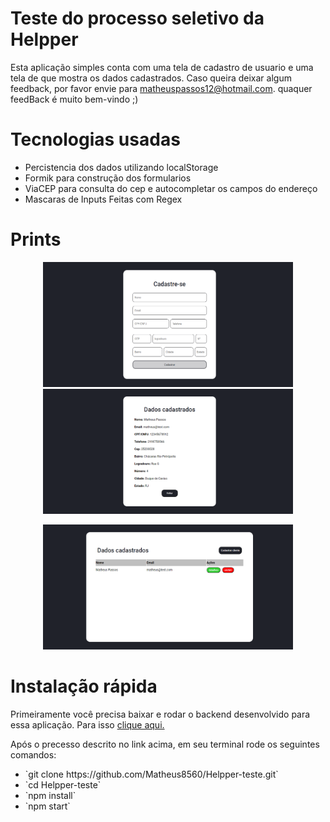 # Teste do processo seletivo da Helpper

Esta aplicação simples conta com uma tela de cadastro de usuario e uma tela de que mostra os dados cadastrados.
Caso queira deixar algum feedback, por favor envie para matheuspassos12@hotmail.com. quaquer feedBack é muito bem-vindo ;)

# Tecnologias usadas

<ul>
    <li>Percistencia dos dados utilizando localStorage</li>
    <li>Formik para construção dos formularios</li>
    <li>ViaCEP para consulta do cep e autocompletar os campos do endereço</li>
    <li>Mascaras de Inputs Feitas com Regex</li>
</ul>

# Prints

<p align="center">
  <img src="https://github.com/Matheus8560/Helpper-teste/blob/master/screenshots/cadastro.png" width=400 height=200/>
  <img src="https://github.com/Matheus8560/Helpper-teste/blob/master/screenshots/dados.png" width=400 height=200/>
</p>

<p align="center">
  <img src="https://github.com/Matheus8560/Helpper-teste/blob/master/screenshots/home.png" width=400 height=200/>
</p>

# Instalação rápida

Primeiramente você precisa baixar e rodar o backend desenvolvido para essa aplicação. Para isso [clique aqui.](https://github.com/Matheus8560/backend-helpper)

Após o precesso descrito no link acima, em seu terminal rode os seguintes comandos:

<ul>
    <li>`git clone https://github.com/Matheus8560/Helpper-teste.git`</li>
    <li>`cd Helpper-teste`</li>
    <li>`npm install`</li>
    <li>`npm start`</li>
</ul>